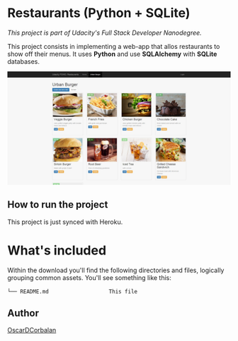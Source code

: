 # Restaurants (Python + SQLite)

_This project is part of Udacity's Full Stack Developer Nanodegree._

This project consists in implementing a web-app that allos restaurants to show off their menus. It uses **Python** and use **SQLAlchemy** with **SQLite** databases.

![screenshot](/screenshot.jpg?raw=true "Project as of 29 February 2016")


## How to run the project

This project is just synced with Heroku.


# What's included


Within the download you'll find the following directories and files, logically grouping common assets. You'll see something like this:
```  
└── README.md                   This file
```

## Author

[OscarDCorbalan](http://www.oscardc.com)
